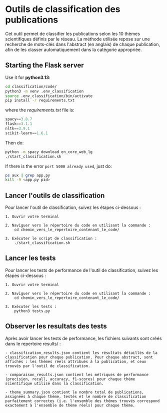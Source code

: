 # Outils de classification des publications

Cet outil permet de classifier les publications selon les 10 thèmes scientifiques définis par le réseau. La méthode utilisée repose sur une recherche de mots-clés dans l'abstract (en anglais) de chaque publication, afin de les classer automatiquement dans la catégorie appropriée.

## Starting the Flask server

Use it for **python3.13**:

```bash
cd classification/code/
python3 -m venv .env_classification
source .env_classification/bin/activate
pip install -r requirements.txt
```

where the *requirements.txt* file is:

```python
spacy==3.8.7
flask==3.1.1
nltk==3.9.1
scikit-learn==1.6.1
```

Then do:

```bash
python -m spacy download en_core_web_lg
./start_classification.sh
```

If there is the error ``port 5000 already used``, just do:

```bash
ps aux | grep app.py
kill -9 <app.py pid>
```

## Lancer l'outils de classification

Pour lancer l'outil de classification, suivez les étapes ci-dessous :

    1. Ouvrir votre terminal

    2. Naviguer vers le répertoire du code en utilisant la commande :
        cd chemin_vers_le_repertoire_contenant_le_code/

    3. Exécuter le script de classification :
        ./start_classification.sh

## Lancer les tests 

Pour lancer les tests de performance de l'outil de classification, suivez les étapes ci-dessous :

    1. Ouvrir votre terminal

    2. Naviguer vers le répertoire du code en utilisant la commande :
        cd chemin_vers_le_repertoire_contenant_le_code/

    3. Exécuter les tests :
        python3 tests.py

## Observer les resultats des tests

Après avoir lancer les tests de performance, les fichiers suivants sont créés dans le repertoire results/ : 

    - classification_results.json contient les résultats détaillés de la classification pour chaque publication. Pour chaque abstract, sont affichés : les thèmes réels attribués à la publication, et ceux trouvés par l'outil de classification.
    
    - comparaison_results.json contient les métriques de performance (precision, recall, accuracy, f1-scores) pour chaque thème scientifique utilisé dans la classification.
    
    - theme_summary.json contient le nombre total de publications, assignées à chaque thème, testés et le nombre de classification parfaitement correctes (i.e. l'ensemble des thémes trouvés correspond exactement à l'ensemble de thème réels) pour chaque thème.
